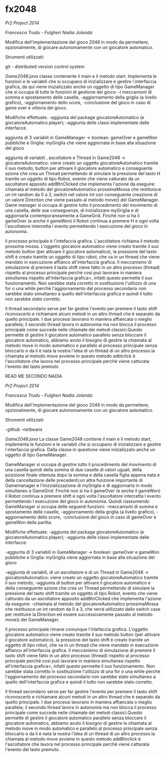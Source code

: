 fx2048
======


*Pr2 Project 2014*

*Francesca Trudu* -
*Fulgheri Nadia Jolanda*

Modifica dell'implementazione del gioco 2048 in modo da permettere, opzionalmente, di giocare autonomamente con un giocatore automatico. 



Strumenti utilizzati:

git - distributed version control system


*Game2048.java*
classe contenente il main e il metodo start.
Implementa le funzioni e le variabili che si occupano di inizializzare e gestire l interfaccia grafica,
da qui viene inizializzato anche un oggetto di tipo GameManager che si occupa di tutte le funzioni di gestione del gioco: 
-i meccanismi di somma e spostamento delle caselle, 
-aggiornamento della griglia (a livello grafico), 
-aggiornamento dello score, 
-conclusione del gioco in caso di game over e vittoria del gioco.


Modifiche effettuate:
-aggiunta del package giocatoreAutomatico (e giocatoreAutomatico.player);
-aggiunta delle classi implementate dalle interfacce.

aggiunta di 3 variabili in GameManager -> boolean: gameOver e gameWon pubbliche e Griglia: myGriglia che viene aggiornata in base alla situazione del gioco


aggiunta di variabili , ascoltatore e Thread in Game2048 -> 
giocatoreAutomatico: viene creato un oggetto giocatoreAutomatico tramite il suo metodo; 
button per attivare il giocatore automatico e conseguente azione che crea un Thread permettendo di simulare la pressione del tasto H tramite un oggetto di tipo Robot, evento che viene catturato da un ascoltatore apposito addBtnClicked che implementa l'azione da eseguire: 
chiamata al metodo del giocatoreAutomatico prossimaMossa che restituisce un int random da 0 a 3, switch nel valore int con conseguente creazione di un valore Direction che viene passato al metodo move() del GameManager.
Game manager  si occupa di gestire tutto il procedimento del movimento di una casella, delle sue conseguenze, di inizializzare  myGriglia e di aggiornarla contemporaneamente a GameGrid.
Finchè non si ha il gameOver (e anche il gameWon) il Robot continua a premere H e ogni volta l'ascoltatore intercetta l evento permettendo l esecuzione del gioco in autonomia.

il processo principale è l'intefaccia grafica.
L'ascoltatore richiama il metodo prossima mossa.
L'oggetto giocatore automatico viene creato tramite il suo metodo button (per attivare il giocatore automatico), la pressione del tasto shift è creato tramite un oggetto di tipo robot, che va in un thread che viene mandato in esecuzione affianco all'interfaccia grafica.
Il meccanismo di simulazione di premere il tasto shift viene fatto in un altro processo (thread) rispetto al processo principale perchè cosi può lavorare in maniera simultanea rispetto all'interfaccia grafica<, infatti questo permette il suo funzionamento. Non sarebbe stata corretto in sostituzione l'utilizzo  di una for o una while perchè l'aggiornamento del processo secondario non sarebbe stato simultaneo a quello dell'interfaccia grafica e quindi il tutto non sarebbe stato corretto.

Il thread secondario serve per far gestire l'evento per premere il tasto shift riconoscerlo e richiamare alcuni metodi in un altro thread che è separato da quello principale.
I due processi lavorano in maniera affiancata o meglio parallela; il secondo thread lavora in autonomia ma non blocca il processo principale come succede nelle chiamate dei metodi classici.Questo permette di gestire il giocatore automatico parallelo senza bloccare il giocatore automatico, abbiamo avuto il bisogno di gestire la chiamata al metodo move in modo automatico e parallelo al processo principale senza bloccarlo e da li è nata la nostra l'idea di un thread di un altro processo.la chiamata al metodo move avviene in questo metodo 
adbtclick è l'ascoltatore che lavora nel processo principale perchè viene catturata l'evento del tasto premuto 


READ ME SECONDO NADIA

*Pr2 Project 2014*

*Francesca Trudu* -
*Fulgheri Nadia Jolanda*

Modifica dell'implementazione del gioco 2048 in modo da permettere, opzionalmente, di giocare autonomamente con un giocatore automatico. 



Strumenti utilizzati:

-github
-netbeans

*Game2048.java*
La classe Game2048 contiene il main e il metodo start, implementa le funzioni e le variabili che si occupano di inizializzare e gestire l interfaccia grafica.
Dalla classe in questione viene inizializzato anche un oggetto di tipo GameManager.


GameManager  si occupa di gestire tutto il procedimento del movimento di una casella quindi della somma di due caselle di valori uguali, della posizione finale ottenuta dopo la somma e della casella figlia appena nata e della cancellazione delle precedenti;un altra funzione importante di Gamemanager e l'inizzializzazione di  myGriglia e di aggiornarla in modo simultaneo a GameGrid.
Finchè non si ha il gameOver (e anche il gameWon) il Robot continua a premere shift e ogni volta l'ascoltatore intercetta l evento permettendo l esecuzione del gioco in autonomia.
Quindi riassumendo GameManager si occupa delle seguenti funzioni:
-meccanismi di somma e spostamento delle caselle, 
-aggiornamento della griglia (a livello grafico), 
-aggiornamento dello score, 
-conclusione del gioco in caso di gameOver e gameWon della partita.

Modifiche effettuate:
-aggiunta del package giocatoreAutomatico (e giocatoreAutomatico.player);
-aggiunta delle classi implementate dalle interfacce.

-aggiunta di 3 variabili in GameManager -> boolean: gameOver e gameWon pubbliche e Griglia: myGriglia viene aggiornata in base alla situazione del gioco


-aggiunta di variabili, di un ascoltatore e di un Thread in Game2048 -> giocatoreAutomatico: viene creato un oggetto giocatoreAutomatico tramite il suo metodo; 
-aggiunta di button per attivare il giocatore automatico e della conseguente azione che crea un Thread permettendo di simulare la pressione del tasto shift tramite un oggetto di tipo Robot, evento che viene catturato da un ascoltatore apposito addBtnClicked che implementa l'azione da eseguire: 
-chiamata al metodo del giocatoreAutomatico prossimaMossa che restituisce un int random da 0 a 3, che verrà utilizzato dallo switch case per restituire la Direction ed essere successivamente passato al metodo move() del GameManager.


Il processo principale rimane comunque l'intefaccia grafica.
L'oggetto giocatore automatico viene creato tramite il suo metodo button (per attivare il giocatore automatico), la pressione del tasto shift è creato tramite un oggetto di tipo robot, che va in un thread che viene mandato in esecuzione affianco all'interfaccia grafica.
Il meccanismo di simulazione di premere il tasto shift viene fatto in un altro processo (thread) rispetto al processo principale perchè cosi può lavorare in maniera simultanea rispetto all'interfaccia grafica<, infatti questo permette il suo funzionamento. Non sarebbe stata corretto in sostituzione l'utilizzo  di una for o una while perchè l'aggiornamento del processo secondario non sarebbe stato simultaneo a quello dell'interfaccia grafica e quindi il tutto non sarebbe stato corretto.

Il thread secondario serve per far gestire l'evento per premere il tasto shift riconoscerlo e richiamare alcuni metodi in un altro thread che è separato da quello principale.
I due processi lavorano in maniera affiancata o meglio parallela; il secondo thread lavora in autonomia ma non blocca il processo principale come succede nelle chiamate dei metodi classici.Questo permette di gestire il giocatore automatico parallelo senza bloccare il giocatore automatico, abbiamo avuto il bisogno di gestire la chiamata al metodo move in modo automatico e parallelo al processo principale senza bloccarlo e da li è nata la nostra l'idea di un thread di un altro processo.la chiamata al metodo move avviene in questo metodo 
addBtnclick è l'ascoltatore che lavora nel processo principale perchè viene catturata l'evento del tasto premuto.

